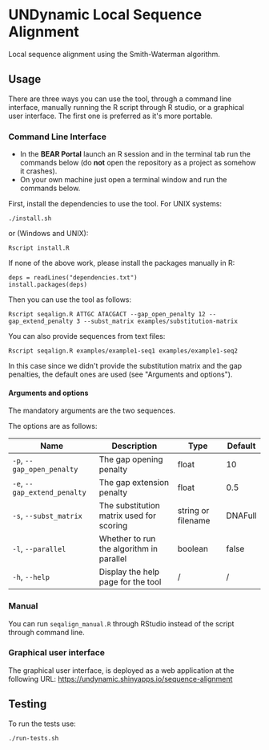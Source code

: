# UNDynamic Local Sequence Alignment

Local sequence alignment using the Smith-Waterman algorithm.

## Usage

There are three ways you can use the tool, through a command line interface, manually running the R script through R studio, or a graphical user interface. The first one is preferred as it's more portable.

### Command Line Interface

- In the **BEAR Portal** launch an R session and in the terminal tab run the commands below (do **not** open the repository as a project as somehow it crashes).
- On your own machine just open a terminal window and run the commands below.

First, install the dependencies to use the tool. For UNIX systems:

```
./install.sh
```

or (Windows and UNIX):

```
Rscript install.R
```

If none of the above work, please install the packages manually in R:

```
deps = readLines("dependencies.txt")
install.packages(deps)
```

Then you can use the tool as follows:

```
Rscript seqalign.R ATTGC ATACGACT --gap_open_penalty 12 --gap_extend_penalty 3 --subst_matrix examples/substitution-matrix
```

You can also provide sequences from text files:

```
Rscript seqalign.R examples/example1-seq1 examples/example1-seq2
```

In this case since we didn't provide the substitution matrix and the gap penalties, the default ones are used (see "Arguments and options").

#### Arguments and options

The mandatory arguments are the two sequences.

The options are as follows:

| Name                         | Description                              | Type               | Default |
|------------------------------|------------------------------------------|--------------------|---------|
| `-p`, `--gap_open_penalty`   | The gap opening penalty                  | float              | 10      |
| `-e`, `--gap_extend_penalty` | The gap extension penalty                | float              | 0.5     |
| `-s`, `--subst_matrix`       | The substitution matrix used for scoring | string or filename | DNAFull |
| `-l`, `--parallel`           | Whether to run the algorithm in parallel | boolean            | false   |
| `-h`, `--help`               | Display the help page for the tool       | /                  | /       |

### Manual

You can run `seqalign_manual.R` through RStudio instead of the script through command line.

### Graphical user interface

The graphical user interface, is deployed as a web application at the following URL: https://undynamic.shinyapps.io/sequence-alignment

## Testing

To run the tests use:

```
./run-tests.sh
```
